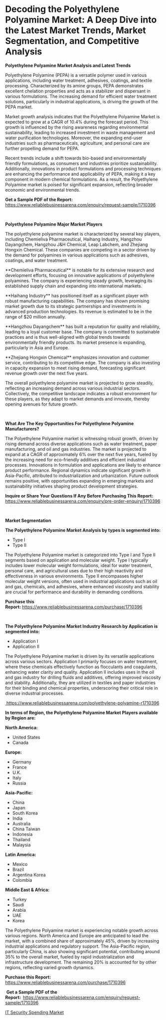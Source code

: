 <p><h1>Decoding the Polyethylene Polyamine Market: A Deep Dive into the Latest Market Trends, Market Segmentation, and Competitive Analysis</h1></p><p><strong>Polyethylene Polyamine Market Analysis and Latest Trends</strong></p>
<p><p>Polyethylene Polyamine (PEPA) is a versatile polymer used in various applications, including water treatment, adhesives, coatings, and textile processing. Characterized by its amine groups, PEPA demonstrates excellent chelation properties and acts as a stabilizer and dispersant in various formulations. The increasing demand for efficient water treatment solutions, particularly in industrial applications, is driving the growth of the PEPA market.</p><p>Market growth analysis indicates that the Polyethylene Polyamine Market is expected to grow at a CAGR of 10.4% during the forecast period. This growth is influenced by the rising awareness regarding environmental sustainability, leading to increased investment in waste management and water purification technologies. Moreover, the expanding end-user industries such as pharmaceuticals, agriculture, and personal care are further propelling demand for PEPA.</p><p>Recent trends include a shift towards bio-based and environmentally friendly formulations, as consumers and industries prioritize sustainability. Additionally, innovations in product formulations and processing techniques are enhancing the performance and applicability of PEPA, making it a key component in modern chemical formulations. As a result, the Polyethylene Polyamine market is poised for significant expansion, reflecting broader economic and environmental trends.</p></p>
<p><strong>Get a Sample PDF of the Report:&nbsp;</strong> <a href="https://www.reliablebusinessarena.com/enquiry/request-sample/1710396?utm_campaign=2182&utm_medium=2&utm_source=Github&utm_content=ia&utm_term=27032025&utm_id=polyethylene-polyamine">https://www.reliablebusinessarena.com/enquiry/request-sample/1710396</a></p>
<p>&nbsp;</p>
<p><strong>Polyethylene Polyamine Major Market Players</strong></p>
<p><p>The polyethylene polyamine market is characterized by several key players, including Chemieliva Pharmaceutical, Haihang Industry, Hangzhou Dayangchem, Hangzhou J&H Chemical, Leap Labchem, and Zhejiang Hongxin Chemical. These companies are competing in a sector driven by the demand for polyamines in various applications such as adhesives, coatings, and water treatment.</p><p>**Chemieliva Pharmaceutical** is notable for its extensive research and development efforts, focusing on innovative applications of polyethylene polyamines. The company is experiencing steady growth, leveraging its established supply chain and expanding into international markets.</p><p>**Haihang Industry** has positioned itself as a significant player with robust manufacturing capabilities. The company has shown promising market growth due to its strategic partnerships and investments in advanced production technologies. Its revenue is estimated to be in the range of $20 million annually.</p><p>**Hangzhou Dayangchem** has built a reputation for quality and reliability, leading to a loyal customer base. The company is committed to sustainable practices and is thus well-aligned with global trends towards environmentally friendly products. Its market presence is expanding, particularly in Asia and Europe.</p><p>**Zhejiang Hongxin Chemical** emphasizes innovation and customer service, contributing to its competitive edge. The company is also investing in capacity expansion to meet rising demand, forecasting significant revenue growth over the next five years.</p><p>The overall polyethylene polyamine market is projected to grow steadily, reflecting an increasing demand across various industrial sectors. Collectively, the competitive landscape indicates a robust environment for these players, as they adapt to market demands and innovate, thereby opening avenues for future growth.</p></p>
<p>&nbsp;</p>
<p><strong>What Are The Key Opportunities For Polyethylene Polyamine Manufacturers?</strong></p>
<p><p>The Polyethylene Polyamine market is witnessing robust growth, driven by rising demand across diverse applications such as water treatment, paper manufacturing, and oil and gas industries. The market is projected to expand at a CAGR of approximately 6% over the next five years, fueled by the increasing need for eco-friendly additives and efficient industrial processes. Innovations in formulation and applications are likely to enhance product performance. Regional dynamics indicate significant growth in Asia-Pacific, attributed to industrialization and urbanization. Future outlook remains positive, with opportunities expanding in emerging markets and sustainability initiatives shaping product development strategies.</p></p>
<p><strong>Inquire or Share Your Questions If Any Before Purchasing This Report:</strong> <a href="https://www.reliablebusinessarena.com/enquiry/pre-order-enquiry/1710396?utm_campaign=2182&utm_medium=2&utm_source=Github&utm_content=ia&utm_term=27032025&utm_id=polyethylene-polyamine">https://www.reliablebusinessarena.com/enquiry/pre-order-enquiry/1710396</a></p>
<p>&nbsp;</p>
<p><strong>Market Segmentation</strong></p>
<p><strong>The Polyethylene Polyamine Market Analysis by types is segmented into:</strong></p>
<p><ul><li>Type I</li><li>Type II</li></ul></p>
<p><p>The Polyethylene Polyamine market is categorized into Type I and Type II segments based on application and molecular weight. Type I typically includes lower molecular weight formulations, ideal for water treatment, personal care, and agricultural uses due to their high reactivity and effectiveness in various environments. Type II encompasses higher molecular weight versions, often used in industrial applications such as oil and gas, chemicals, and adhesives, where enhanced viscosity and stability are crucial for performance and durability in demanding conditions.</p></p>
<p><strong>Purchase this Report:&nbsp;</strong><a href="https://www.reliablebusinessarena.com/purchase/1710396?utm_campaign=2182&utm_medium=2&utm_source=Github&utm_content=ia&utm_term=27032025&utm_id=polyethylene-polyamine">https://www.reliablebusinessarena.com/purchase/1710396</a></p>
<p>&nbsp;</p>
<p><strong>The Polyethylene Polyamine Market Industry Research by Application is segmented into:</strong></p>
<p><ul><li>Application I</li><li>Application II</li></ul></p>
<p><p>The Polyethylene Polyamine market is driven by its versatile applications across various sectors. Application I primarily focuses on water treatment, where these chemicals effectively function as flocculants and coagulants, enhancing water clarity and quality. Application II includes uses in the oil and gas industry for drilling fluids and additives, offering improved viscosity and stability. Additionally, they are utilized in textiles and paper industries for their binding and chemical properties, underscoring their critical role in diverse industrial processes.</p></p>
<p><a href="https://www.reliablebusinessarena.com/polyethylene-polyamine-r1710396?utm_campaign=2182&utm_medium=2&utm_source=Github&utm_content=ia&utm_term=27032025&utm_id=polyethylene-polyamine">&nbsp;https://www.reliablebusinessarena.com/polyethylene-polyamine-r1710396</a></p>
<p><strong>In terms of Region, the Polyethylene Polyamine Market Players available by Region are:</strong></p>
<p>
    <p> <strong> North America: </strong>
        <ul>
            <li>United States</li>
            <li>Canada</li>
        </ul>
        </p> 
    <p> <strong> Europe: </strong>
        <ul>
            <li>Germany</li>
            <li>France</li>
            <li>U.K.</li>
            <li>Italy</li>
            <li>Russia</li>
        </ul>
        </p> 
    <p> <strong> Asia-Pacific: </strong>
        <ul>
            <li>China</li>
            <li>Japan</li>
            <li>South Korea</li>
            <li>India</li>
            <li>Australia</li>
            <li>China Taiwan</li>
            <li>Indonesia</li>
            <li>Thailand</li>
            <li>Malaysia</li>
        </ul>
        </p> 
    <p> <strong> Latin America: </strong>
        <ul>
            <li>Mexico</li>
            <li>Brazil</li>
            <li>Argentina Korea</li>
            <li>Colombia</li>
        </ul>
        </p> 
    <p> <strong> Middle East & Africa: </strong>
        <ul>
            <li>Turkey</li>
            <li>Saudi</li>
            <li>Arabia</li>
            <li>UAE</li>
            <li>Korea</li>
        </ul>
    </p>
    </p>
<p><p>The Polyethylene Polyamine market is experiencing notable growth across various regions. North America and Europe are anticipated to lead the market, with a combined share of approximately 45%, driven by increasing industrial applications and regulatory support. The Asia-Pacific region, particularly China, is also showing significant potential, contributing around 35% to the overall market, fueled by rapid industrialization and infrastructure development. The remaining 20% is accounted for by other regions, reflecting varied growth dynamics.</p></p>
<p><strong>Purchase this Report: </strong><a href="https://www.reliablebusinessarena.com/purchase/1710396?utm_campaign=2182&utm_medium=2&utm_source=Github&utm_content=ia&utm_term=27032025&utm_id=polyethylene-polyamine">https://www.reliablebusinessarena.com/purchase/1710396</a></p>
<p>&nbsp;<strong>Get a Sample PDF of the Report:&nbsp;&nbsp;</strong><a href="https://www.reliablebusinessarena.com/enquiry/request-sample/1710396?utm_campaign=2182&utm_medium=2&utm_source=Github&utm_content=ia&utm_term=27032025&utm_id=polyethylene-polyamine">https://www.reliablebusinessarena.com/enquiry/request-sample/1710396</a></p>
<p><strong></strong></p>
<p><p><a href="https://github.com/kaddahblejc/Market-Research-Report-List-1/blob/main/it-security-spending-market.md?utm_campaign=2182&utm_medium=2&utm_source=Github&utm_content=ia&utm_term=27032025&utm_id=polyethylene-polyamine">IT Security Spending Market</a></p></p>
